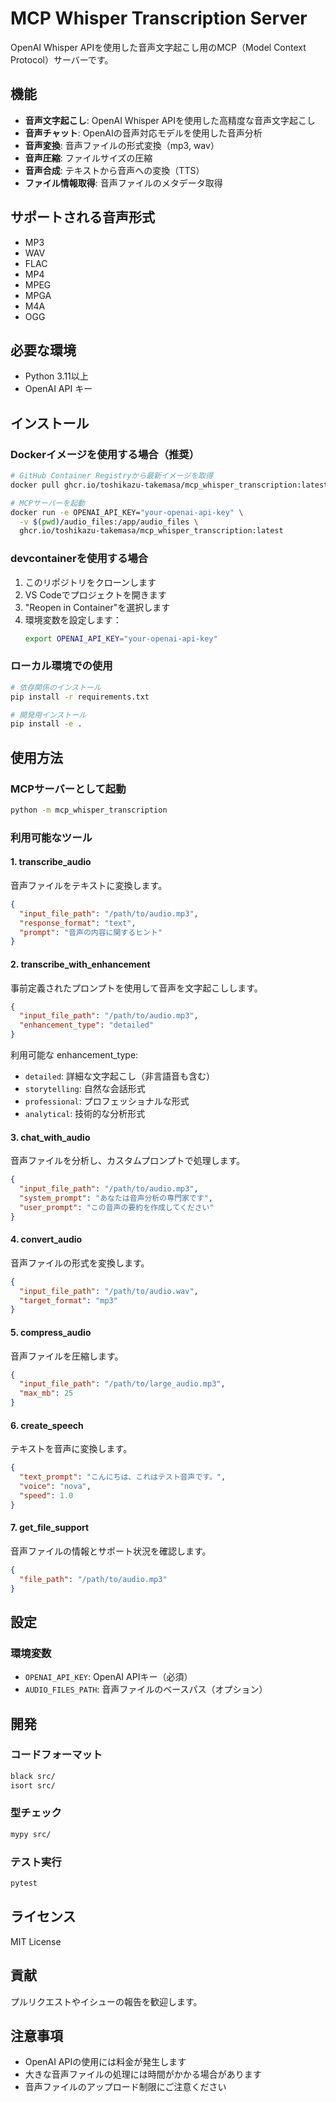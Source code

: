 # MCP Whisper Transcription Server

OpenAI Whisper APIを使用した音声文字起こし用のMCP（Model Context Protocol）サーバーです。

## 機能

- **音声文字起こし**: OpenAI Whisper APIを使用した高精度な音声文字起こし
- **音声チャット**: OpenAIの音声対応モデルを使用した音声分析
- **音声変換**: 音声ファイルの形式変換（mp3, wav）
- **音声圧縮**: ファイルサイズの圧縮
- **音声合成**: テキストから音声への変換（TTS）
- **ファイル情報取得**: 音声ファイルのメタデータ取得

## サポートされる音声形式

- MP3
- WAV
- FLAC
- MP4
- MPEG
- MPGA
- M4A
- OGG

## 必要な環境

- Python 3.11以上
- OpenAI API キー

## インストール

### Dockerイメージを使用する場合（推奨）

```bash
# GitHub Container Registryから最新イメージを取得
docker pull ghcr.io/toshikazu-takemasa/mcp_whisper_transcription:latest

# MCPサーバーを起動
docker run -e OPENAI_API_KEY="your-openai-api-key" \
  -v $(pwd)/audio_files:/app/audio_files \
  ghcr.io/toshikazu-takemasa/mcp_whisper_transcription:latest
```

### devcontainerを使用する場合

1. このリポジトリをクローンします
2. VS Codeでプロジェクトを開きます
3. "Reopen in Container"を選択します
4. 環境変数を設定します：
   ```bash
   export OPENAI_API_KEY="your-openai-api-key"
   ```

### ローカル環境での使用

```bash
# 依存関係のインストール
pip install -r requirements.txt

# 開発用インストール
pip install -e .
```

## 使用方法

### MCPサーバーとして起動

```bash
python -m mcp_whisper_transcription
```

### 利用可能なツール

#### 1. transcribe_audio
音声ファイルをテキストに変換します。

```json
{
  "input_file_path": "/path/to/audio.mp3",
  "response_format": "text",
  "prompt": "音声の内容に関するヒント"
}
```

#### 2. transcribe_with_enhancement
事前定義されたプロンプトを使用して音声を文字起こしします。

```json
{
  "input_file_path": "/path/to/audio.mp3",
  "enhancement_type": "detailed"
}
```

利用可能な enhancement_type:
- `detailed`: 詳細な文字起こし（非言語音も含む）
- `storytelling`: 自然な会話形式
- `professional`: プロフェッショナルな形式
- `analytical`: 技術的な分析形式

#### 3. chat_with_audio
音声ファイルを分析し、カスタムプロンプトで処理します。

```json
{
  "input_file_path": "/path/to/audio.mp3",
  "system_prompt": "あなたは音声分析の専門家です",
  "user_prompt": "この音声の要約を作成してください"
}
```

#### 4. convert_audio
音声ファイルの形式を変換します。

```json
{
  "input_file_path": "/path/to/audio.wav",
  "target_format": "mp3"
}
```

#### 5. compress_audio
音声ファイルを圧縮します。

```json
{
  "input_file_path": "/path/to/large_audio.mp3",
  "max_mb": 25
}
```

#### 6. create_speech
テキストを音声に変換します。

```json
{
  "text_prompt": "こんにちは、これはテスト音声です。",
  "voice": "nova",
  "speed": 1.0
}
```

#### 7. get_file_support
音声ファイルの情報とサポート状況を確認します。

```json
{
  "file_path": "/path/to/audio.mp3"
}
```

## 設定

### 環境変数

- `OPENAI_API_KEY`: OpenAI APIキー（必須）
- `AUDIO_FILES_PATH`: 音声ファイルのベースパス（オプション）

## 開発

### コードフォーマット

```bash
black src/
isort src/
```

### 型チェック

```bash
mypy src/
```

### テスト実行

```bash
pytest
```

## ライセンス

MIT License

## 貢献

プルリクエストやイシューの報告を歓迎します。

## 注意事項

- OpenAI APIの使用には料金が発生します
- 大きな音声ファイルの処理には時間がかかる場合があります
- 音声ファイルのアップロード制限にご注意ください

